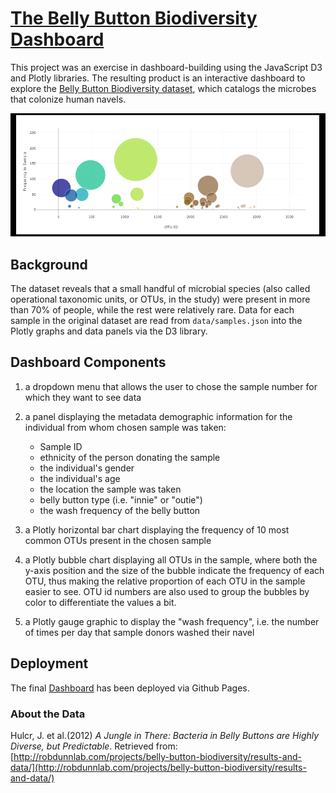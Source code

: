 # [The Belly Button Biodiversity Dashboard](https://patelpurvip.github.io/BellyButton-Microbe-Dashboard/)
This project was an exercise in dashboard-building using the JavaScript D3 and Plotly libraries. The resulting product is an interactive dashboard to explore the [Belly Button Biodiversity dataset](http://robdunnlab.com/projects/belly-button-biodiversity/), which catalogs the microbes that colonize human navels.

![Bubble Chart](Images/bubble.png)

## Background
The dataset reveals that a small handful of microbial species (also called operational taxonomic units, or OTUs, in the study) were present in more than 70% of people, while the rest were relatively rare. Data for each sample in the original dataset are read from `data/samples.json` into the Plotly graphs and data panels via the D3 library. 

## Dashboard Components
1. a dropdown menu that allows the user to chose the sample number for which they want to see data

2. a panel displaying the metadata demographic information for the individual from whom chosen sample was taken:
    * Sample ID
    * ethnicity of the person donating the sample
    * the individual's gender
    * the individual's age
    * the location the sample was taken
    * belly button type (i.e. "innie" or "outie")
    * the wash frequency of the belly button

3. a Plotly horizontal bar chart displaying the frequency of 10 most common OTUs present in the chosen sample

4. a Plotly bubble chart displaying all OTUs in the sample, where both the y-axis position and the size of the bubble indicate the frequency of each OTU, thus making the relative proportion of each OTU in the sample easier to see. OTU id numbers are also used to group the bubbles by color to differentiate the values a bit. 

5. a Plotly gauge graphic to display the "wash frequency", i.e. the number of times per day that sample donors washed their navel

## Deployment
The final [Dashboard](https://patelpurvip.github.io/BellyButton-Microbe-Dashboard/) has been deployed via Github Pages.

### About the Data
Hulcr, J. et al.(2012) _A Jungle in There: Bacteria in Belly Buttons are Highly Diverse, but Predictable_. Retrieved from: [http://robdunnlab.com/projects/belly-button-biodiversity/results-and-data/](http://robdunnlab.com/projects/belly-button-biodiversity/results-and-data/)
